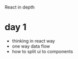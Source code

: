 React in depth

# day 1
  - thinking in react way
  - one way data flow
  - how to split ui to components